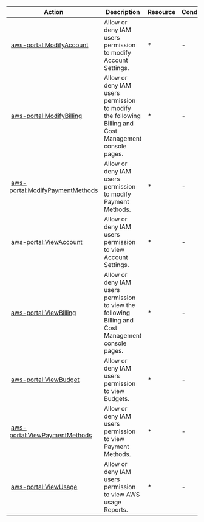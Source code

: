 | Action | Description | Resource | Condition |
| --- | --- | --- | --- |
| [aws-portal:ModifyAccount](http://docs.aws.amazon.com/awsaccountbilling/latest/aboutv2/billing-permissions-ref.html) | Allow or deny IAM users permission to modify Account Settings. | * | - |
| [aws-portal:ModifyBilling](http://docs.aws.amazon.com/awsaccountbilling/latest/aboutv2/billing-permissions-ref.html) | Allow or deny IAM users permission to modify the following Billing and Cost Management console pages. | * | - |
| [aws-portal:ModifyPaymentMethods](http://docs.aws.amazon.com/awsaccountbilling/latest/aboutv2/billing-permissions-ref.html) | Allow or deny IAM users permission to modify Payment Methods. | * | - |
| [aws-portal:ViewAccount](http://docs.aws.amazon.com/awsaccountbilling/latest/aboutv2/billing-permissions-ref.html) | Allow or deny IAM users permission to view Account Settings. | * | - |
| [aws-portal:ViewBilling](http://docs.aws.amazon.com/awsaccountbilling/latest/aboutv2/billing-permissions-ref.html) | Allow or deny IAM users permission to view the following Billing and Cost Management console pages. | * | - |
| [aws-portal:ViewBudget](http://docs.aws.amazon.com/awsaccountbilling/latest/aboutv2/billing-permissions-ref.html) | Allow or deny IAM users permission to view Budgets. | * | - |
| [aws-portal:ViewPaymentMethods](http://docs.aws.amazon.com/awsaccountbilling/latest/aboutv2/billing-permissions-ref.html) | Allow or deny IAM users permission to view Payment Methods. | * | - |
| [aws-portal:ViewUsage](http://docs.aws.amazon.com/awsaccountbilling/latest/aboutv2/billing-permissions-ref.html) | Allow or deny IAM users permission to view AWS usage Reports. | * | - |
